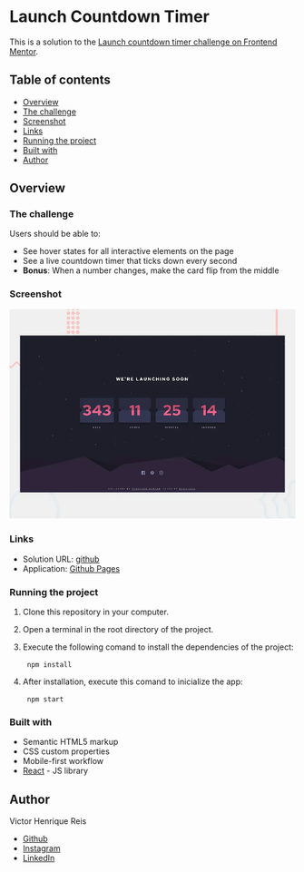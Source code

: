# Launch Countdown Timer 

This is a solution to the [Launch countdown timer challenge on Frontend Mentor](https://www.frontendmentor.io/challenges/launch-countdown-timer-N0XkGfyz-).

## Table of contents

  - [Overview](#overview)
  - [The challenge](#the-challenge)
  - [Screenshot](#screenshot)
  - [Links](#links)
  - [Running the project](#running-the-project)
  - [Built with](#built-with)
  - [Author](#author)

## Overview

### The challenge

Users should be able to:

- See hover states for all interactive elements on the page
- See a live countdown timer that ticks down every second 
- **Bonus**: When a number changes, make the card flip from the middle

### Screenshot

![Launch countdown](./screenshot.webp)

### Links

- Solution URL: [github](https://github.com/Vyktuur/frontend-launch-countdown-timer/tree/main)
- Application: [Github Pages](https://vyktuur.github.io/frontend-launch-countdown-timer/)

### Running the project

1. Clone this repository in your computer.

2. Open a terminal in the root directory of the project.

3. Execute the following comand to install the dependencies of the project:

        npm install

4. After installation, execute this comand to inicialize the app:

        npm start

### Built with

- Semantic HTML5 markup
- CSS custom properties
- Mobile-first workflow
- [React](https://reactjs.org/) - JS library

## Author

Victor Henrique Reis
- [Github](https://github.com/Vyktuur)
- [Instagram](https://www.instagram.com/vhenriquereis/)
- [LinkedIn](https://www.linkedin.com/in/devictorreis/)
